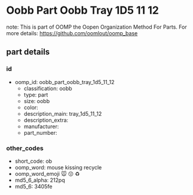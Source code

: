 # Oobb Part Oobb Tray 1D5 11 12  

note: This is part of OOMP the Oopen Organization Method For Parts. For more details: https://github.com/oomlout/oomp_base

##  part details





### id
* oomp_id: oobb_part_oobb_tray_1d5_11_12
  * classification: oobb
  * type: part
  * size: oobb
  * color: 
  * description_main: tray_1d5_11_12
  * description_extra: 
  * manufacturer: 
  * part_number: 

### other_codes
* short_code: ob
* oomp_word: mouse kissing recycle
* oomp_word_emoji :mouse: :kissing: :recycle:
* md5_6_alpha: 212pq
* md5_6: 3405fe